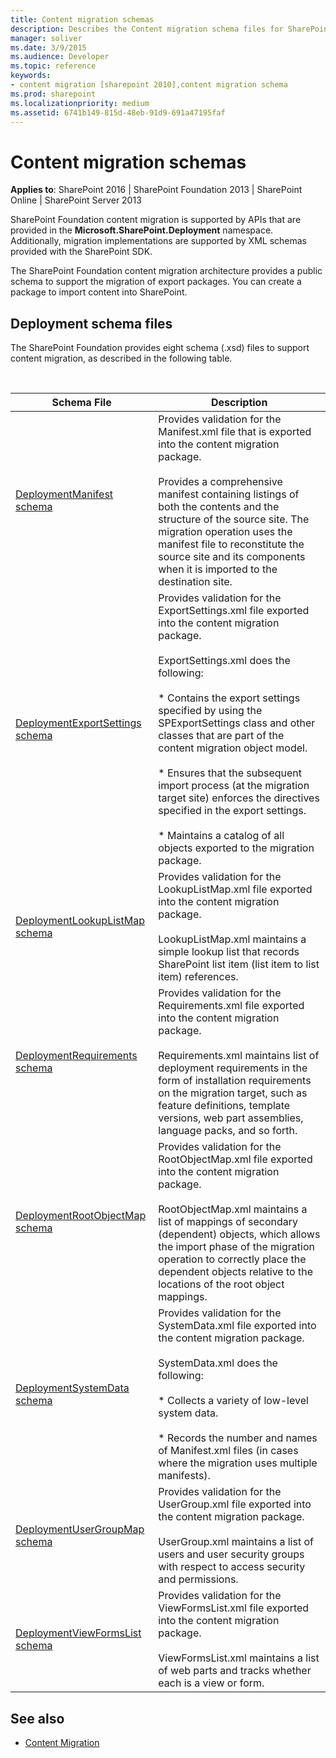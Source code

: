 ```yaml
---
title: Content migration schemas
description: Describes the Content migration schema files for SharePoint.
manager: soliver
ms.date: 3/9/2015
ms.audience: Developer
ms.topic: reference
keywords:
- content migration [sharepoint 2010],content migration schema
ms.prod: sharepoint
ms.localizationpriority: medium
ms.assetid: 6741b149-815d-48eb-91d9-691a47195faf
---
```


# Content migration schemas 

**Applies to**: SharePoint 2016 | SharePoint Foundation 2013 | SharePoint Online | SharePoint Server 2013

SharePoint Foundation content migration is supported by APIs that are provided in the **Microsoft.SharePoint.Deployment** namespace. Additionally, migration implementations are supported by XML schemas provided with the SharePoint SDK.

The SharePoint Foundation content migration architecture provides a public schema to support the migration of export packages. You can create a package to import content into SharePoint.

## Deployment schema files

The SharePoint Foundation provides eight schema (.xsd) files to support content migration, as described in the following table.

<br/>

| Schema File | Description |
| --- | --- |
| [DeploymentManifest schema](deploymentmanifest-schema.md) | Provides validation for the Manifest.xml file that is exported into the content migration package.</br></br>Provides a comprehensive manifest containing listings of both the contents and the structure of the source site. The migration operation uses the manifest file to reconstitute the source site and its components when it is imported to the destination site. |
| [DeploymentExportSettings schema](deploymentexportsettings-schema.md) | Provides validation for the ExportSettings.xml file exported into the content migration package.</br></br>ExportSettings.xml does the following:</br></br>* Contains the export settings specified by using the SPExportSettings class and other classes that are part of the content migration object model.</br></br>* Ensures that the subsequent import process (at the migration target site) enforces the directives specified in the export settings.</br></br>* Maintains a catalog of all objects exported to the migration package. |
| [DeploymentLookupListMap schema](deploymentlookuplistmap-schema.md) | Provides validation for the LookupListMap.xml file exported into the content migration package.</br></br>LookupListMap.xml maintains a simple lookup list that records SharePoint list item (list item to list item) references. |
| [DeploymentRequirements schema](deploymentrequirements-schema.md) | Provides validation for the Requirements.xml file exported into the content migration package.</br></br>Requirements.xml maintains list of deployment requirements in the form of installation requirements on the migration target, such as feature definitions, template versions, web part assemblies, language packs, and so forth. |
| [DeploymentRootObjectMap schema](deploymentrootobjectmap-schema.md) | Provides validation for the RootObjectMap.xml file exported into the content migration package.</br></br>RootObjectMap.xml maintains a list of mappings of secondary (dependent) objects, which allows the import phase of the migration operation to correctly place the dependent objects relative to the locations of the root object mappings. |
| [DeploymentSystemData schema](deploymentsystemdata-schema.md) | Provides validation for the SystemData.xml file exported into the content migration package.</br></br>SystemData.xml does the following:</br></br>* Collects a variety of low-level system data.</br></br>* Records the number and names of Manifest.xml files (in cases where the migration uses multiple manifests). |
| [DeploymentUserGroupMap schema](deploymentusergroupmap-schema.md) | Provides validation for the UserGroup.xml file exported into the content migration package.</br></br>UserGroup.xml maintains a list of users and user security groups with respect to access security and permissions. |
| [DeploymentViewFormsList schema](deploymentviewformslist-schema.md) | Provides validation for the ViewFormsList.xml file exported into the content migration package.</br></br>ViewFormsList.xml maintains a list of web parts and tracks whether each is a view or form. |

## See also

- [Content Migration](https://msdn.microsoft.com/library/626286f9-71b3-4b3c-9bac-a7bca059463f(Office.15).aspx)







